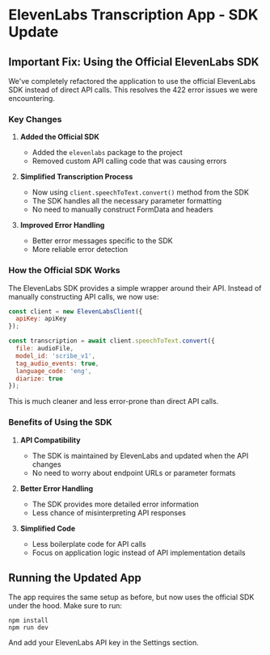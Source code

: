 # ElevenLabs Transcription App - SDK Update

## Important Fix: Using the Official ElevenLabs SDK

We've completely refactored the application to use the official ElevenLabs SDK instead of direct API calls. This resolves the 422 error issues we were encountering.

### Key Changes

1. **Added the Official SDK**
   - Added the `elevenlabs` package to the project
   - Removed custom API calling code that was causing errors

2. **Simplified Transcription Process**
   - Now using `client.speechToText.convert()` method from the SDK
   - The SDK handles all the necessary parameter formatting
   - No need to manually construct FormData and headers

3. **Improved Error Handling**
   - Better error messages specific to the SDK
   - More reliable error detection

### How the Official SDK Works

The ElevenLabs SDK provides a simple wrapper around their API. Instead of manually constructing API calls, we now use:

```javascript
const client = new ElevenLabsClient({
  apiKey: apiKey
});

const transcription = await client.speechToText.convert({
  file: audioFile,
  model_id: 'scribe_v1',
  tag_audio_events: true,
  language_code: 'eng',
  diarize: true
});
```

This is much cleaner and less error-prone than direct API calls.

### Benefits of Using the SDK

1. **API Compatibility**
   - The SDK is maintained by ElevenLabs and updated when the API changes
   - No need to worry about endpoint URLs or parameter formats

2. **Better Error Handling**
   - The SDK provides more detailed error information
   - Less chance of misinterpreting API responses

3. **Simplified Code**
   - Less boilerplate code for API calls
   - Focus on application logic instead of API implementation details

## Running the Updated App

The app requires the same setup as before, but now uses the official SDK under the hood. Make sure to run:

```
npm install
npm run dev
```

And add your ElevenLabs API key in the Settings section.
